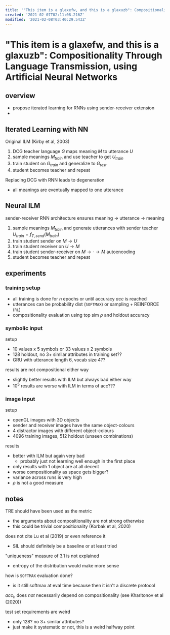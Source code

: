 ```yaml
---
title: '"This item is a glaxefw, and this is a glaxuzb": Compositionality Through Language Transmission, using Artificial Neural Networks'
created: '2021-02-07T02:11:08.216Z'
modified: '2021-02-08T03:40:29.543Z'
---
```


# "This item is a glaxefw, and this is a glaxuzb": Compositionality Through Language Transmission, using Artificial Neural Networks

## overview

- propose iterated learning for RNNs using sender-receiver extension
- 


## Iterated Learning with NN

Original ILM (Kirby et al, 2003)
1. DCG teacher language $G$ maps meaning $M$ to utterance $U$
2. sample meanings $M_{train}$ and use teacher to get $U_{train}$
3. train student on $G_{train}$ and generalize to $G_{test}$
4. student becomes teacher and repeat

Replacing DCG with RNN leads to degeneration
- all meanings are eventually mapped to one utterance

## Neural ILM 
sender-receiver RNN architecture ensures meaning -> utterance -> meaning 
1. sample meanings $M_{train}$ and generate utterances with sender teacher $U_{train} = f_{T,send}(M_{train})$
2. train student sender on $M \to U$ 
3. train student receiver on $U \to M$
4. train student sender-receiver on $M \to \cdot \to M$ autoencoding
5. student becomes teacher and repeat

## experiments

### training setup

- all training is done for $n$ epochs or until accuracy $acc$ is reached 
- utterances can be probability dist (`SOFTMAX`) or sampling + REINFORCE (`RL`)
- compositionality evaluation using top sim $\rho$ and holdout accuracy 

### symbolic input

setup
- 10 values x 5 symbols or 33 values x 2 symbols 
- 128 holdout, no 3+ similar attributes in training set??
- GRU with utterance length 6, vocab size 4??

results are not compositional either way
- slightly better results with ILM but always bad either way
- $10^5$ results are worse with ILM in terms of acc???

### image input

setup
- openGL images with 3D objects
- sender and receiver images have the same object-colours
- 4 distractor images with different object-colours
- 4096 training images, 512 holdout (unseen combinations)

results
- better with ILM but again very bad
  - probably just not learning well enough in the first place
- only results with 1 object are at all decent 
- worse compositionality as space gets bigger?
- variance across runs is very high
- $\rho$ is not a good measure


## notes

TRE should have been used as the metric 
- the arguments about compositionality are not strong otherwise
- this could be trivial compositionality (Korbak et al, 2020)

does not cite Lu et al (2019) or even reference it
- SIL should definitely be a baseline or at least tried

"uniqueness" measure of 3.1 is not explained
- entropy of the distribution would make more sense 

how is `SOFTMAX` evaluation done?
- is it still softmax at eval time because then it isn't a discrete protocol

$acc_h$ does *not* necessarily depend on compositionality (see Kharitonov et al (2020))

test set requirements are weird
- only 128? no 3+ similar attributes? 
- just make it systematic or not, this is a weird halfway point

